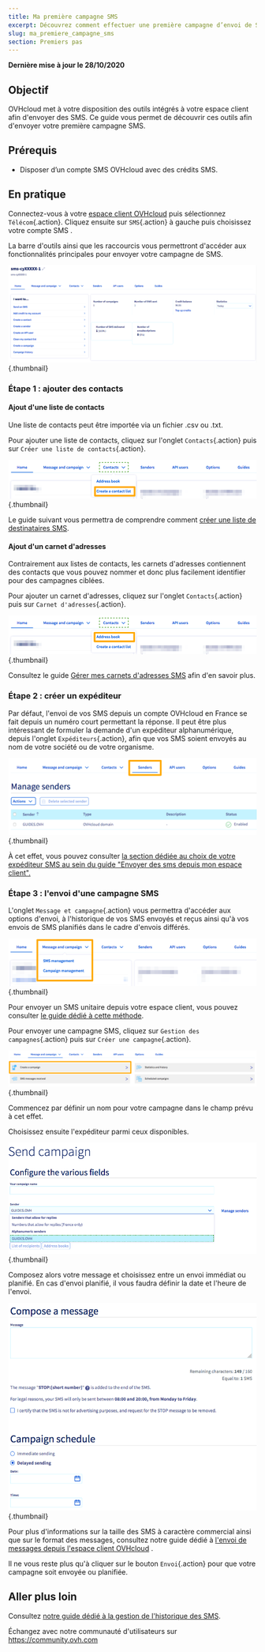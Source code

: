 ```yaml
---
title: Ma première campagne SMS
excerpt: Découvrez comment effectuer une première campagne d’envoi de SMS
slug: ma_premiere_campagne_sms
section: Premiers pas
---
```


**Dernière mise à jour le 28/10/2020**

## Objectif

OVHcloud met à votre disposition des outils intégrés à votre espace client afin d'envoyer des SMS. Ce guide vous permet de découvrir ces outils afin d'envoyer votre première campagne SMS.

## Prérequis

- Disposer d’un compte SMS OVHcloud avec des crédits SMS.

## En pratique

Connectez-vous à votre [espace client OVHcloud](https://www.ovh.com/auth/?action=gotomanager) puis sélectionnez `Télécom`{.action}. Cliquez ensuite sur `SMS`{.action} à gauche  puis choisissez votre compte SMS .

La barre d'outils ainsi que les raccourcis vous permettront d'accéder aux fonctionnalités principales pour envoyer votre campagne de SMS.

![firstsms](images/firstsms01.png){.thumbnail}


### Étape 1 : ajouter des contacts

#### Ajout d'une liste de contacts

Une liste de contacts peut être importée via un fichier .csv ou .txt.

Pour ajouter une liste de contacts, cliquez sur l'onglet `Contacts`{.action} puis sur `Créer une liste de contacts`{.action}. 

![firstsms](images/firstsms03.png){.thumbnail}

Le guide suivant vous permettra de comprendre comment [créer une liste de destinataires SMS](../liste_de_destinataire_sms/).

#### Ajout d'un carnet d'adresses

Contrairement aux listes de contacts, les carnets d'adresses contiennent des contacts que vous pouvez nommer et donc plus facilement identifier pour des campagnes ciblées.

Pour ajouter un carnet d'adresses, cliquez sur l'onglet `Contacts`{.action} puis sur `Carnet d'adresses`{.action}.

![firstsms](images/firstsms04.png){.thumbnail}

Consultez le guide [Gérer mes carnets d'adresses SMS](../gerer_mes_carnets_dadresses_sms/) afin d'en savoir plus.

### Étape 2 : créer un expéditeur

Par défaut, l'envoi de vos SMS depuis un compte OVHcloud en France se fait depuis un numéro court permettant la réponse. Il peut être plus intéressant de formuler la demande d'un expéditeur alphanumérique, depuis l'onglet `Expéditeurs`{.action}, afin que vos SMS soient envoyés au nom de votre société ou de votre organisme.

![firstsms](images/firstsms05.png){.thumbnail}

À cet effet, vous pouvez consulter [la section dédiée au choix de votre expéditeur SMS au sein du guide "Envoyer des sms depuis mon espace client".](../envoyer_des_sms_depuis_mon_espace_client/#etape-3-choisir-votre-expediteur-sms)

### Étape 3 : l'envoi d'une campagne SMS

L'onglet `Message et campagne`{.action} vous permettra d'accéder aux options d'envoi, à l'historique de vos SMS envoyés et reçus ainsi qu'à vos envois de SMS planifiés dans le cadre d'envois différés.

![firstsms](images/firstsms02.png){.thumbnail}

Pour envoyer un SMS unitaire depuis votre espace client, vous pouvez consulter [le guide dédié à cette méthode](../envoyer_des_sms_depuis_mon_espace_client/).

Pour envoyer une campagne SMS, cliquez sur `Gestion des campagnes`{.action} puis sur `Créer une campagne`{.action}.

![firstsms](images/firstsms06.png){.thumbnail}

Commencez par définir un nom pour votre campagne dans le champ prévu à cet effet.

Choisissez ensuite l'expéditeur parmi ceux disponibles.

![firstsms](images/firstsms07.png){.thumbnail}

Composez alors votre message et choisissez entre un envoi immédiat ou planifié. En cas d'envoi planifié, il vous faudra définir la date et l'heure de l'envoi.

![firstsms](images/firstsms08.png){.thumbnail}

Pour plus d'informations sur la taille des SMS à caractère commercial ainsi que sur le format des messages, consultez notre guide dédié à [l'envoi de messages depuis l'espace client OVHcloud](../envoyer_des_sms_depuis_mon_espace_client/#taille-des-sms-a-caractere-commercial) .

Il ne vous reste plus qu'à cliquer sur le bouton `Envoi`{.action} pour que votre campagne soit envoyée ou planifiée.


## Aller plus loin

Consultez [notre guide dédié à la gestion de l'historique des SMS](../gerer-l-historique-des-sms/).

Échangez avec notre communauté d'utilisateurs sur <https://community.ovh.com>

